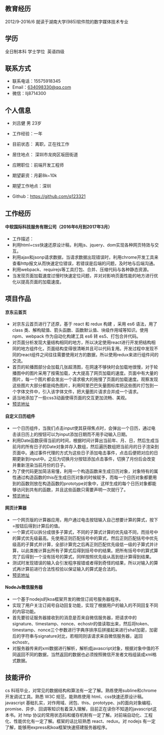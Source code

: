 
## 教育经历  
2012/9-2016/6 就读于湖南大学(985)软件院的数字媒体技术专业  
## 学历  
全日制本科 学士学位  英语四级  
## 联系方式
- 联系电话：15575918345
- Email：634098330@qq.com
- 微信：llj8714300
## 个人信息  
- 刘吕健 男 23岁

- 工作经验：一年

- 目前状态： 离职，正在找工作

- 居住地点： 深圳市龙岗区坂田街道

- 应聘职位：前端开发工程师

- 期望薪资：月薪8k~10k

- 期望工作地点：深圳

- Github：https://github.com/q123321

## 工作经历
#### 中软国际科技服务有限公司（2016年6月到2017年3月）
- 工作描述： 
- 利用html+css快速还原设计稿，利用js、jquery、dom实现各种网页特效与交互。
- 利用ajax和jsonp请求数据，当请求数据出现错误时，利用chrome开发工具来查看http报文从而快速定位错误，若错误是后端的问题，及时地与后端沟通。
- 利用webpack、requirejs等工具打包、合并、压缩代码与各种静态资源。
- 当发现页面加载速度过慢时快速定位问题，并对对影响页面性能的地方进行优化以提高页面的加载速度。
## 项目作品
#### 京东云首页
- 对京东云首页进行了还原，基于 react 和 redux 构建 ，采用 es6 语法，用了 class 类、解构赋值、箭头函数、函数默认值、块级作用域等知识。使用 npm、webpack 作为自动化构建工具 es6 转 es5、打包合并代码。
- 对页面分析发现大量结构相同的地方，所以决定使用react进行开发把结构相同的地方组件化，页面结构变得很清晰并且可以代码复用。开发过程中发现不同的react组件之间往往需要使用对方的数据，所以使用redux来进行组件间的交流。
- 首页的轮播图部分会加载几张超清图，在网速不够快时会加载地很慢，对于轮播图中的图片采用了按需加载，大大提高了网页加载的速度。页面中有大量的图片，每一个图片都会发出一个请求极大的拖慢了页面的加载速度。观察发现这些图片大部分都是纯色图片，利用阿里巴巴矢量图标库把这些图片打包到一个字体文件中，引入该字体文件，把大量图片请求合并成一个请求。
- 适当地添加了一些css3动画使得页面的交互更加流畅、美观。
- [预览地址](https://q123321.github.io/JDcloud/build/index.html)
#### 自定义日历组件
- 一个日历组件，当我们点击input使其获得焦点时，会弹出一个日历，通过电击该日历上的按钮可以为input添加日期而不用手动输入日期。
- 利用Date函数获得当前的时间，根据时间计算出当前年、月、日，然后生成当前月的所有日子的Date对象并存入数组，然后遍历数组把当前月的日子渲染到页面中。通过事件代理的方式为这些日子添加电击事件，点击后便把对应的日期更新到input中。之后为切换月分按钮添加点击事件，切换了月份后会改变 并重新渲染当前月份的日子。
- 为了使代码更加简洁易懂，利用一个构造函数来生成日历对象，对象特有的属性通过构造函数的this在生成日历对象的时候赋予，而每一个日历对象都要用到的函数则放在构造函数的prototype对象中，这样生成的每个日历对象都能够访问到共有的函数，并且这些函数只需要声明一次就行了。
- [预览地址](https://q123321.github.io/datepicker/index.html)
#### 网页计算器
- 一个网页版的计算器应用，用户通过电击按钮输入自己想要计算的算式，按下=按钮后得到计算后的值。
- 一个算式可以拆分成很多子算式，不同的子算式计算的优先级不同，而括号中的算式优先级最高。先使用正则匹配括号中的算式，然后正则匹配括号中优先级高的子算式并计算，全部计算完之后再正则匹配优先级低一级的子算式并计算，以此类推计算出所有子算式后得到括号中的结果。把所有括号中的算式算完了后得到一个没有括号的算式，同样按照优先级从高到低计算得到结果。
- 测试时发现错误的输入会引发程序报错或者得到奇怪的结果，所以对输入的算式再计算前进行合法性校验以保证输入的算式是合法的。
- [预览地址](https://q123321.github.io/calculator/calculator.html)
#### NodeJs微信服务器
- 一个基于nodejs的koa框架开发的微信订阅号服务器程序。
- 实现了用户关注订阅号自动回复功能，实现了根据用户的输入的不同回复不同的内容功能。
- 首先要验证服务器接收到的消息是否来自微信服务器，把请求中的signature、timestamp、nonce、echostr的值读取出来，然后将token、timestamp、nonce三个参数进行字典序排序后拼接起来进行sha1加密，加密后的字符串与signature对比，若相同则该请求来自微信服务器，返回echostr。
- 对服务器传来的xml数据进行解析，解析成javascript对象，根据对象中值的不同返回不同的数据，当然返回的数据也必须按照微信开发者文档组装成xml格式数据。
## 技能评价
cs 科班毕业，对常见的数据结构和算法有一定了解。熟练使用subline和chrome开发调试工具。熟悉 W3C 规范，能熟练使用 html、css快速还原设计稿。javascript 基础扎实，对作用域、闭包、this、prototype、js的面向对象编程、promise、异步、回调等知识有着深入理解，目前正在读你不知道的javascript这本书。对 http 协议的常用状态码和缓存机制有一定了解。对前端自动化、工程化、性能优化有一定了解。框架的话比较熟悉 react、redux。对 nodejs 有一定了解，能够用express和koa框架快速搭建服务器程序。
